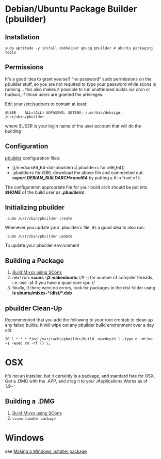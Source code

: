 # Debian/Ubuntu Package Builder (pbuilder)

## Installation

    sudo aptitude -y install debhelper gnupg pbuilder # ubuntu packaging tools

## Permissions

It's a good idea to grant yourself "no password" sudo permissions on the
pbuilder stuff, so you are not required to type your password while
scons is running... this also makes it possible to run unattended builds
via cron or hudson, if those users are granted the privileges.

Edit your /etc/sudoers to contain at least:

    $USER    ALL=(ALL) NOPASSWD: SETENV: /usr/bin/debsign, /usr/sbin/pbuilder

where $USER is your login name of the user account that will do the
building

## Configuration

[pbuilder](https://wiki.ubuntu.com/PbuilderHowto) configuration files:

  - [[/media/x86_64-dot-pbuilderrc|.pbuilderrc for x86\_64]]
  - .pbuilderrc for i386, download the above file and commented out:
    ***export DEBIAN\_BUILDARCH=amd64*** by putting a \# in front of it

The configuration appropriate file for your build arch should be put
into ***$HOME*** of the build user as ***.pbuilderrc***

## Initializing pbuilder

``` 
 sudo /usr/sbin/pbuilder create
```

Whenever you update your .pbuilderrc file, its a good idea to also run:

``` 
 sudo /usr/sbin/pbuilder update
```

To update your pbuilder environment

## Building a Package

1.  [Build Mixxx using SCons](compiling_on_linux)
2.  next run: **scons -j2 makeubuntu** //\# -j for number of compiler
    threads, i.e. use -j4 if you have a quad core cpu //
3.  finally, if there were no errors, look for packages in the dist
    folder using: **ls ubuntu/mixxx-\*/dist/\*.deb**

## pbuilder Clean-Up

Recommended that you add the following to your root crontab to clean up
any failed builds, it will wipe out any pbuilder build environment over
a day old:

    20 1 * * * find /var/cache/pbuilder/build -maxdepth 1 -type d -mtime +1 -exec rm -rf {} \;

# OSX

It's not an installer, but it certainly is a package, and standard fare
for OSX. Get a .DMG with the .APP, and drag it to your /Applications
Works as of 1.9+:

## Building a .DMG

1.  [Build Mixxx using SCons](compiling_on_OSX)
2.  `scons bundle package`

# Windows

see [Making a Windows installer package](build_windows_installer)
